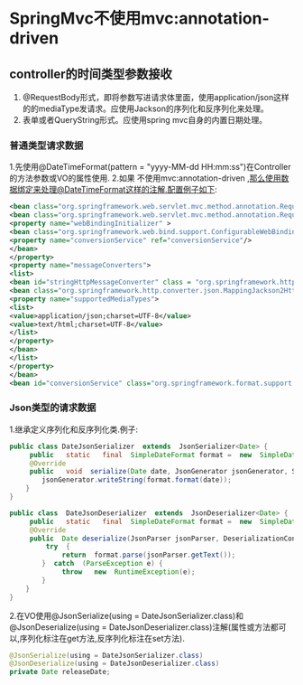 # SpringMvc不使用mvc:annotation-driven
## controller的时间类型参数接收
1. @RequestBody形式，即将参数写进请求体里面，使用application/json这样的的mediaType发请求。应使用Jackson的序列化和反序列化来处理。
2. 表单或者QueryString形式。应使用spring mvc自身的内置日期处理。
### 普通类型请求数据
1.先使用@DateTimeFormat(pattern = "yyyy-MM-dd HH:mm:ss")在Controller的方法参数或VO的属性使用.
2.如果 不使用mvc:annotation-driven ,那么使用数据绑定来处理@DateTimeFormat这样的注解.配置例子如下:
```xml
<bean class="org.springframework.web.servlet.mvc.method.annotation.RequestMappingHandlerMapping"/>   
<bean class="org.springframework.web.servlet.mvc.method.annotation.RequestMappingHandlerAdapter">   
<property name="webBindingInitializer" >   
<bean class="org.springframework.web.bind.support.ConfigurableWebBindingInitializer">   
<property name="conversionService" ref="conversionService"/>   
</bean>   
</property>   
<property name="messageConverters">   
<list>   
<bean id="stringHttpMessageConverter" class = "org.springframework.http.converter.StringHttpMessageConverter"/>   
<bean class="org.springframework.http.converter.json.MappingJackson2HttpMessageConverter">   
<property name="supportedMediaTypes">   
<list>   
<value>application/json;charset=UTF-8</value>   
<value>text/html;charset=UTF-8</value>   
</list>   
</property>   
</bean>   
</list>   
</property>   
</bean>   
<bean id="conversionService" class="org.springframework.format.support.DefaultFormattingConversionService"/>
```
### Json类型的请求数据
1.继承定义序列化和反序列化类.例子:
```java
public class DateJsonSerializer  extends  JsonSerializer<Date> {  
     public   static   final  SimpleDateFormat format =  new  SimpleDateFormat( "yyyy-MM-dd HH:mm:ss" );  
     @Override   
     public   void  serialize(Date date, JsonGenerator jsonGenerator, SerializerProvider serializerProvider)  throws  IOException, JsonProcessingException {  
        jsonGenerator.writeString(format.format(date));  
    }  
}
```
```java
public class  DateJsonDeserializer  extends  JsonDeserializer<Date> {  
     public   static   final  SimpleDateFormat format =  new  SimpleDateFormat( "yyyy-MM-dd HH:mm:ss" );  
     @Override   
     public  Date deserialize(JsonParser jsonParser, DeserializationContext deserializationContext)  throws  IOException, JsonProcessingException {  
         try  {  
             return  format.parse(jsonParser.getText());  
        }  catch  (ParseException e) {  
             throw   new  RuntimeException(e);  
        }  
    }  
}
```
2.在VO使用@JsonSerialize(using = DateJsonSerializer.class)和@JsonDeserialize(using = DateJsonDeserializer.class)注解(属性或方法都可以,序列化标注在get方法,反序列化标注在set方法).
```java
@JsonSerialize(using = DateJsonSerializer.class)
@JsonDeserialize(using = DateJsonDeserializer.class)
private Date releaseDate;
```